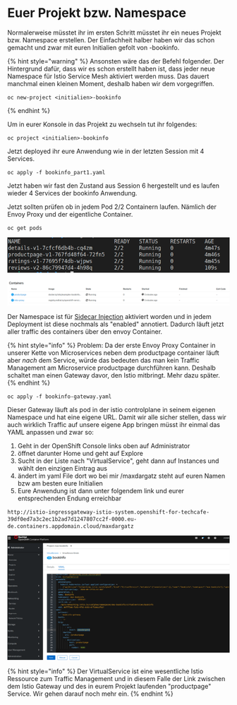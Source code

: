 # Euer Projekt bzw. Namespace



Normalerweise müsstet ihr im ersten Schritt müsstet ihr ein neues Projekt bzw. Namespace erstellen. Der Einfachheit halber haben wir das schon gemacht und zwar mit euren Initialien gefolt von -bookinfo.

{% hint style="warning" %}
Ansonsten wäre das der Befehl folgender. Der Hintergrund dafür, dass wir es schon erstellt haben ist, dass jeder neue Namespace für Istio Service Mesh aktiviert werden muss. Das dauert manchmal einen kleinen Moment, deshalb haben wir dem vorgegriffen.

```text
oc new-project <initialien>-bookinfo
```
{% endhint %}

Um in eurer Konsole in das Projekt zu wechseln tut ihr folgendes:

```text
oc project <initialien>-bookinfo
```

Jetzt deployed ihr eure Anwendung wie in der letzten Session mit 4 Services.

```text
oc apply -f bookinfo_part1.yaml
```

Jetzt haben wir fast den Zustand aus Session 6 hergestellt und es laufen wieder 4 Services der bookinfo Anwendung.

Jetzt sollten prüfen ob in jedem Pod 2/2 Containern laufen. Nämlich der Envoy Proxy und der eigentliche Container.

```text
oc get pods
```

![](../../../.gitbook/assets/image%20%2891%29.png)

![](../../../.gitbook/assets/image%20%2889%29.png)

Der Namespace ist für [Sidecar Injection](https://istio.io/latest/docs/ops/configuration/mesh/injection-concepts/) aktiviert worden und in jedem Deployment ist diese nochmals als "enabled" annotiert. Dadurch läuft jetzt aller traffic des containers über den envoy Container.

{% hint style="info" %}
Problem: Da der erste Envoy Proxy Container in unserer Kette von Microservices neben dem productpage container läuft aber _nach_ dem Service, würde das bedeuten das man kein Traffic Management am Microservice productpage durchführen kann. Deshalb schaltet man einen Gateway davor, den Istio mitbringt. Mehr dazu später.
{% endhint %}

```text
oc apply -f bookinfo-gateway.yaml
```

Dieser Gateway läuft als pod in der istio controlplane in seinem eigenen Namespace und hat eine eigene URL. Damit wir alle sicher stellen, dass wir auch wirklich Traffic auf unsere eigene App bringen müsst ihr einmal das YAML anpassen und zwar so:

1. Geht in der OpenShift Console links oben auf Administrator
2. öffnet darunter Home und geht auf Explore
3. Sucht in der Liste nach "VirtualService", geht dann auf Instances und wählt den einzigen Eintrag aus
4. ändert im yaml File dort wo bei mir /maxdargatz steht auf euren Namen bzw am besten eure Initialien
5. Eure Anwendung ist dann unter folgendem link und eurer entsprechenden Endung erreichbar 

```text
http://istio-ingressgateway-istio-system.openshift-for-techcafe-39df0ed7a3c2ec1b2ad7d1247807cc2f-0000.eu-de.containers.appdomain.cloud/maxdargatz
```

![](../../../.gitbook/assets/image%20%2883%29.png)

{% hint style="info" %}
Der VirtualService ist eine wesentliche Istio Ressource zum Traffic Management und in diesem Falle der Link zwischen dem Istio Gateway und des in eurem Projekt laufenden "productpage" Service. Wir gehen darauf noch mehr ein.
{% endhint %}

